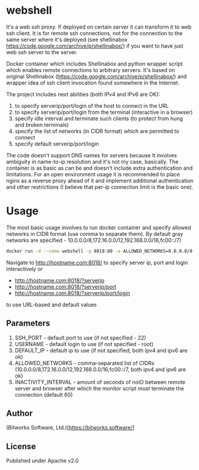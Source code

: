 # webshell

It's a web ssh proxy. If deployed on certain server it can transform it to web ssh client. It is for remote ssh connections, not for the connection to the same server where it's deployed (see shellinabox https://code.google.com/archive/p/shellinabox/) if you want to have just web ssh server to the server.

Docker container which includes Shellinabox and python wrapper script which enables remote connections to arbitrary servers. It's based on original Shellinabox (https://code.google.com/archive/p/shellinabox/) and wrapper idea of ssh client invocation found somewhere in the Internet.

The project includes next abilities (both IPv4 and IPv6 are OK):
1. to specify serverip/port/login of the host to connect in the URL
2. to specify serverip/port/login from the terminal (interactive in a browser)
3. specify idle interval and terminate such clients (to protect from hung and broken terminals)
4. specify the list of networks (in CIDR format) which are permitted to connect
5. specify default serverip/port/login

The code doesn't support DNS names for servers because It involves ambiguity in name-to-ip resolution and it's not my case, basically. The container is as basic as can be and doesn't include extra authentication and limitations. For an open environment usage it is recommended to place nginx as a reverse proxy ahead of it and implement additional authentication and other restrictions (I believe that per-ip connection limit is the basic one).

# Usage

The most basic usage involves to run docker container and specify allowed networks in CIDR format (use comma to separate them). By default gray networks are specified - 10.0.0.0/8,172.16.0.0/12,192.168.0.0/16,fc00::/7)

```bash
docker run -d --name webshell -p 8018:80 -e ALLOWED_NETWORKS=0.0.0.0/0 bwsw/webshell
```

Navigate to http://hostname.com:8018/ to specify server ip, port and login interactively or 
- http://hostname.com:8018/?serverip
- http://hostname.com:8018/?serverip/port
- http://hostname.com:8018/?serverip/port/login

to use URL-based and default values

## Parameters

1. SSH_PORT - default port to use (if not specified - 22)
2. USERNAME - default login to use (if not specified - root)
3. DEFAULT_IP - default ip to use (if not specified, both ipv4 and ipv6 are ok)
4. ALLOWED_NETWORKS - comma-separated list of CIDRs (10.0.0.0/8,172.16.0.0/12,192.168.0.0/16,fc00::/7, both ipv4 and ipv6 are ok)
5. INACTIVITY_INTERVAL - amount of seconds of noIO between remote server and browser after which the monitor script must terminate the connection (default 60)

## Author

(Bitworks Software, Ltd.)[https://bitworks.software/]

## License

Published under Apache v2.0
